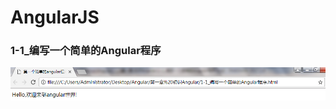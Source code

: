 # AngularJS
### 1-1_编写一个简单的Angular程序
![image](https://github.com/15529343201/AngularJS/blob/master/%E5%9B%BE%E7%89%87/1-1.PNG)